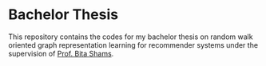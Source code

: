 # Bachelor Thesis
This repository contains the codes for my bachelor thesis on random walk oriented graph representation learning for recommender systems under the supervision of [Prof. Bita Shams](https://scholar.google.com/citations?user=HByK1g0AAAAJ&hl=en).
